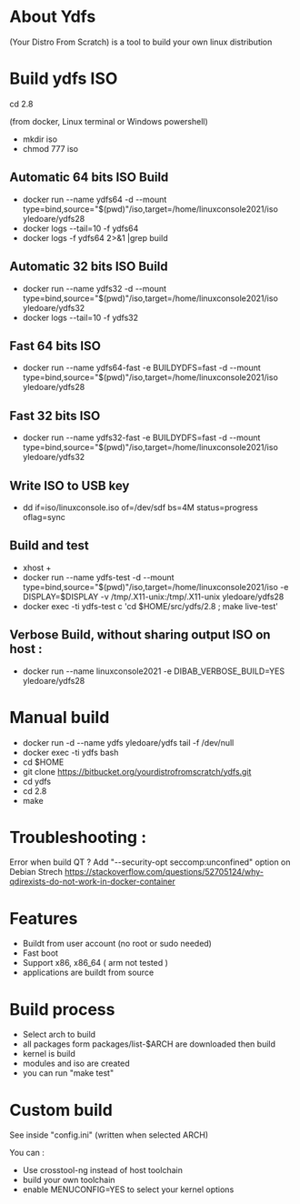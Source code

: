 # About Ydfs

(Your Distro From Scratch) is a tool to build your own linux distribution 

# Build ydfs ISO

cd 2.8

(from docker, Linux terminal or Windows powershell)

* mkdir iso
* chmod 777 iso

## Automatic 64 bits ISO Build

* docker run --name ydfs64 -d --mount type=bind,source="$(pwd)"/iso,target=/home/linuxconsole2021/iso yledoare/ydfs28 
* docker logs --tail=10 -f ydfs64
* docker logs -f ydfs64 2>&1 |grep build

## Automatic 32 bits ISO Build

* docker run --name ydfs32 -d --mount type=bind,source="$(pwd)"/iso,target=/home/linuxconsole2021/iso  yledoare/ydfs32
* docker logs --tail=10 -f ydfs32

## Fast 64 bits ISO

* docker run --name ydfs64-fast -e BUILDYDFS=fast -d --mount type=bind,source="$(pwd)"/iso,target=/home/linuxconsole2021/iso  yledoare/ydfs28

## Fast 32 bits ISO

* docker run --name ydfs32-fast -e BUILDYDFS=fast -d --mount type=bind,source="$(pwd)"/iso,target=/home/linuxconsole2021/iso  yledoare/ydfs32

## Write ISO to USB key

* dd if=iso/linuxconsole.iso of=/dev/sdf bs=4M status=progress oflag=sync

## Build and test

* xhost +
* docker run --name ydfs-test -d --mount type=bind,source="$(pwd)"/iso,target=/home/linuxconsole2021/iso -e DISPLAY=$DISPLAY -v /tmp/.X11-unix:/tmp/.X11-unix  yledoare/ydfs28 
* docker exec -ti ydfs-test c 'cd $HOME/src/ydfs/2.8 ; make live-test'

## Verbose Build, without sharing output ISO on host :

* docker run --name linuxconsole2021 -e DIBAB_VERBOSE_BUILD=YES yledoare/ydfs28

# Manual build

* docker run -d --name ydfs yledoare/ydfs tail -f /dev/null 
* docker exec -ti ydfs bash
* cd $HOME
* git clone https://bitbucket.org/yourdistrofromscratch/ydfs.git
* cd ydfs
* cd 2.8
* make 

# Troubleshooting :

Error when build QT ?
Add "--security-opt seccomp:unconfined" option on Debian Strech
https://stackoverflow.com/questions/52705124/why-qdirexists-do-not-work-in-docker-container

# Features 

* Buildt from user account (no root or sudo needed)
* Fast boot
* Support x86, x86_64 ( arm not tested )
* applications are buildt from source

# Build process 
* Select arch to build
* all packages form packages/list-$ARCH are downloaded then build
* kernel is build
* modules and iso are created
* you can run "make test"

# Custom build

See inside "config.ini" (written when selected ARCH)

You can :

  * Use crosstool-ng instead of host toolchain
  * build your own toolchain
  * enable MENUCONFIG=YES to select your kernel options
